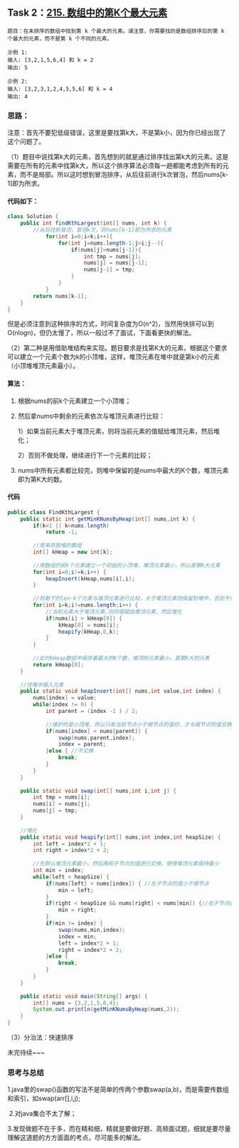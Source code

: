 ## Task 2：[215. 数组中的第K个最大元素](https://leetcode-cn.com/problems/kth-largest-element-in-an-array/)

```
题目：在未排序的数组中找到第 k 个最大的元素。请注意，你需要找的是数组排序后的第 k 个最大的元素，而不是第 k 个不同的元素。

示例 1:
输入: [3,2,1,5,6,4] 和 k = 2
输出: 5

示例 2:
输入: [3,2,3,1,2,4,5,5,6] 和 k = 4
输出: 4
```

### 思路：

​		注意：首先不要犯低级错误，这里是要找第k大，不是第k小，因为你已经出现了这个问题了。

​		（1）题目中说找第k大的元素，首先想到的就是通过排序找出第k大的元素。这是需要在所有的元素中找第k大，所以这个排序算法必须每一趟都能考虑到所有的元素，而不是局部。所以这时想到冒泡排序，从后往前进行k次冒泡，然后nums[k-1]即为所求。

#### 代码如下：

```java
class Solution {
    public int findKthLargest(int[] nums, int k) {
        //从后往前冒泡，冒泡k次，则nums[k-1]即为所求的元素
            for(int i=0;i<k;i++){
                for(int j=nums.length-1;j>i;j--){
                    if(nums[j]>nums[j-1]){
                        int tmp = nums[j];
                        nums[j] = nums[j-1];
                        nums[j-1] = tmp;
                    }
                }
            }
        return nums[k-1];
    }
}
```

​	但是必须注意到这种排序的方式，时间复杂度为O(n^2)，当然用快排可以到O(nlogn)，但仍太慢了，所以一般过不了面试，下面看更快的解法。

​	（2）第二种是用借助堆结构来实现。题目要求是找第K大的元素，根据这个要求可以建立一个元素个数为k的小顶堆，这样，堆顶元素在堆中就是第k小的元素（小顶堆堆顶元素最小）。

#### 算法：

1. 根据nums的前k个元素建立一个小顶堆；

2. 然后拿nums中剩余的元素依次与堆顶元素进行比较：

   1）如果当前元素大于堆顶元素，则将当前元素的值赋给堆顶元素，然后堆化；

   2）否则不做处理，继续进行下一个元素的比较；

3. nums中所有元素都比较完，则堆中保留的是nums中最大的K个数，堆顶元素即为第K大的数。

#### 代码

```java
public class FindKthLargest {
	public static int getMinKNumsByHeap(int[] nums,int k) {
		if(k<1 || k>nums.length)
			return -1;
		
		//用来存放堆的数组
		int[] kHeap = new int[k];
		
		//用数组的前k个元素建立一个初始的小顶堆，堆顶元素最小，所以是第K大元素
		for(int i=0;i!=k;i++) {
			heapInsert(kHeap,nums[i],i);
		}
		
		//将剩下的len-k个元素与堆顶元素进行比较，大于堆顶元素则保留到堆中，否则不处理
		for(int i=k;i!=nums.length;i++) {
			//当前元素大于堆顶元素,则将值赋给堆顶元素，然后堆化
			if(nums[i] > kHeap[0]) {
				kHeap[0] = nums[i];
				heapify(kHeap,0,k);
			}
		}
		
		//此时kHeap数组中保存着最大的K个数，堆顶的元素最小，是第K大的元素
		return kHeap[0];
	}
	
	//往堆中插入元素
	public static void heapInsert(int[] nums,int value,int index) {
		nums[index] = value;
		while(index != 0) {
			int parent = (index -1 ) / 2;
			
			//维护的是小顶堆，所以只有当前节点小于根节点的值时，才与根节点的值交换，让根节点的值始终处于堆中的最小（即第K大）
			if(nums[index] < nums[parent]) {
				swap(nums,parent,index);
				index = parent;
			}else { //不交换
				break;
			}
		}
	}
	
	public static void swap(int[] nums,int i,int j) {
		int tmp = nums[i];
		nums[i] = nums[j];
		nums[j] = tmp;
	}
	
	//堆化
	public static void heapify(int[] nums,int index,int heapSize) {
		int left = index*2 + 1;
		int right = index*2 + 2;
		
		//先默认堆顶元素最小，然后再和子节点的值进行交换，使得堆顶元素保持最小
		int min = index; 
		while(left < heapSize) { 
			if(nums[left] < nums[index]) { //左子节点的值小于根节点
				min = left;
			}
			if(right < heapSize && nums[right] < nums[min]) {//右子节点的值更小
				min = right;
			}
			if(min != index) { 
				swap(nums,min,index);
                index = min;
				left = index*2 + 1;
				right = index*2 + 2;
			}else {
				break;
			}
		}
	}
    
    public static void main(String[] args) {
		int[] nums = {3,2,1,5,6,4};
    	System.out.println(getMinKNumsByHeap(nums,2));
	}
}
```

（3）分治法：快速排序

未完待续~~~

### 思考与总结

​		1.java里的swap()函数的写法不是简单的传两个参数swap(a,b)，而是需要传数组和索引，如swap(arr[],i,j);

​		2.对java集合不太了解；

​		3.发现做题不在于多，而在精和细，精就是要做好题、高频面试题，细就是要尽量理解这道题的方方面面的考点，尽可能多的解法。

